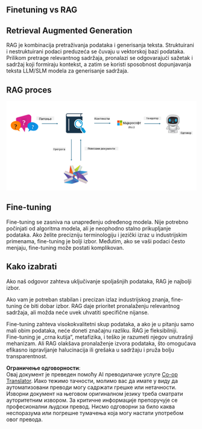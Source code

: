 <!--
CO_OP_TRANSLATOR_METADATA:
{
  "original_hash": "e4e010400c2918557b36bb932a14004c",
  "translation_date": "2025-05-09T22:17:30+00:00",
  "source_file": "md/03.FineTuning/FineTuning_vs_RAG.md",
  "language_code": "sr"
}
-->
## Finetuning vs RAG

## Retrieval Augmented Generation

RAG je kombinacija pretraživanja podataka i generisanja teksta. Struktuirani i nestruktuirani podaci preduzeća se čuvaju u vektorskoj bazi podataka. Prilikom pretrage relevantnog sadržaja, pronalazi se odgovarajući sažetak i sadržaj koji formiraju kontekst, a zatim se koristi sposobnost dopunjavanja teksta LLM/SLM modela za generisanje sadržaja.

## RAG proces
![FinetuningvsRAG](../../../../translated_images/rag.36e7cb856f120334d577fde60c6a5d7c5eecae255dac387669303d30b4b3efa4.sr.png)

## Fine-tuning
Fine-tuning se zasniva na unapređenju određenog modela. Nije potrebno počinjati od algoritma modela, ali je neophodno stalno prikupljanje podataka. Ako želite precizniju terminologiju i jezički izraz u industrijskim primenama, fine-tuning je bolji izbor. Međutim, ako se vaši podaci često menjaju, fine-tuning može postati komplikovan.

## Kako izabrati
Ako naš odgovor zahteva uključivanje spoljašnjih podataka, RAG je najbolji izbor.

Ako vam je potreban stabilan i precizan izlaz industrijskog znanja, fine-tuning će biti dobar izbor. RAG daje prioritet pronalaženju relevantnog sadržaja, ali možda neće uvek uhvatiti specifične nijanse.

Fine-tuning zahteva visokokvalitetni skup podataka, a ako je u pitanju samo mali obim podataka, neće doneti značajnu razliku. RAG je fleksibilniji.  
Fine-tuning je „crna kutija“, metafizika, i teško je razumeti njegov unutrašnji mehanizam. Ali RAG olakšava pronalaženje izvora podataka, što omogućava efikasno ispravljanje halucinacija ili grešaka u sadržaju i pruža bolju transparentnost.

**Ограничење одговорности**:  
Овај документ је преведен помоћу AI преводилачке услуге [Co-op Translator](https://github.com/Azure/co-op-translator). Иако тежимо тачности, молимо вас да имате у виду да аутоматизовани преводи могу садржати грешке или нетачности. Изворни документ на његовом оригиналном језику треба сматрати ауторитетним извором. За критичне информације препоручује се професионални људски превод. Нисмо одговорни за било каква неспоразума или погрешне тумачења која могу настати употребом овог превода.